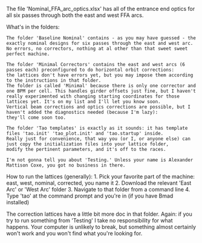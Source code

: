 The file 'Nominal_FFA_arc_optics.xlsx' has all of the entrance end optics for all six passes through both the east and west FFA arcs.


What's in the folders:

    The folder 'Baseline Nominal' contains - as you may have guessed - the exactly nominal designs for six passes through the east and west arc.
    No errors, no correctors, nothing at al other than that sweet sweet perfect machine.

    The folder 'Minimal Correctors' contains the east and west arcs (6 passes each) preconfigured to do horizontal orbit corrections: 
    the lattices don't have errors yet, but you may impose them according to the instructions in that folder.
    The folder is called 'Minimal' because there is only one corrector and one BPM per cell. This handles girder offsets just fine, but I haven't really experimented with changing starting coordinates for those lattices yet. It's on my list and I'll let you know soon.
    Vertical beam corrections and optics corrections are possible, but I haven't added the diagnostics needed (because I'm lazy):
    they'll come soon too.

    The folder 'Tao templates' is exactly as it sounds: it has template files 'tao.init' 'tao_plot.init' and 'tao.startup' inside.
    Really just for convenience, that way you (or I, or anyone else) can just copy the initialization files into your lattice folder, 
    modify the pertinent parameters, and it's off to the races.

    I'm not gonna tell you about 'Testing.' Unless your name is Alexander Mattison Coxe, you got no business in there.


How to run the lattices (generally):
    1. Pick your favorite part of the machine: east, west, nominal, corrected, you name it
    2. Download the relevant 'East Arc' or 'West Arc' folder
    3. Navigate to that folder from a command line
    4. Type 'tao' at the command prompt and you're in (if you have Bmad installed)

The correction lattices have a little bit more doc in that folder.
Again: if you try to run something from 'Testing' I take no responsibility for what happens.
    Your computer is unlikely to break, but something almost certainly won't work and you won't find what you're looking for.